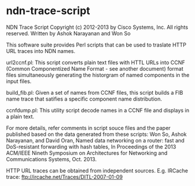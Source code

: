 ndn-trace-script
================

NDN Trace Script
Copyright (c) 2012-2013 by Cisco Systems, Inc.
All rights reserved.
Written by Ashok Narayanan and Won So

This software suite provides Perl scripts that can be used to traslate HTTP URL traces into NDN names.

url2ccnf.pl: This script converts plain text files with HTTL URLs into CCNF (Common Componentized Name Format - see another document) format files simultaneously generating the historgram of named components in the input files.

build_fib.pl: Given a set of names from CCNF files, this script builds a FIB name trace that satifies a specific component name distribution. 

ccnfdump.pl: This utility script decode names in a CCNF file and displays in a plain text.

For more details, refer comments in script souce files and the paper published based on the data generated from these scripts:
Won So, Ashok Narayanan, and David Oran, Named data networking on a router: fast and DoS-resistant forwarding with hash tables, In Proceedings of the 2013 ACM/IEEE Nineth Symposium on Architectures for Networking and Communications Systems, Oct. 2013.

HTTP URL traces can be obtained from independent sources.
E.g. IRCache trace: ftp://ircache.net/Traces/DITL-2007-01-09

